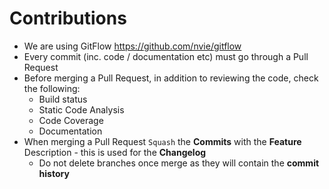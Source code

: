 # Contributions

* We are using GitFlow https://github.com/nvie/gitflow
* Every commit (inc. code / documentation etc) must go through a Pull Request
* Before merging a Pull Request, in addition to reviewing the code, check the following:
    * Build status
    * Static Code Analysis
    * Code Coverage
    * Documentation
* When merging a Pull Request `Squash` the **Commits** with the **Feature** Description - this is used for the **Changelog**  
    * Do not delete branches once merge as they will contain the **commit history**

